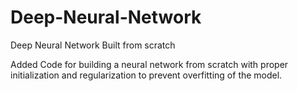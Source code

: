 # Deep-Neural-Network
Deep Neural Network Built from scratch 

Added Code for building a neural network from scratch with proper initialization and regularization to prevent overfitting of the model.
